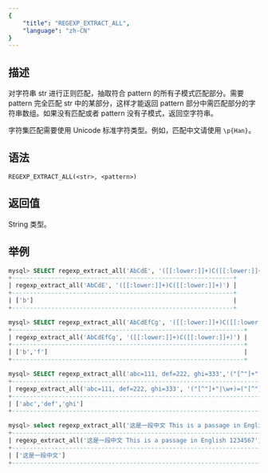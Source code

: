 ```yaml
---
{
    "title": "REGEXP_EXTRACT_ALL",
    "language": "zh-CN"
}
---
```


<!-- 
Licensed to the Apache Software Foundation (ASF) under one
or more contributor license agreements.  See the NOTICE file
distributed with this work for additional information
regarding copyright ownership.  The ASF licenses this file
to you under the Apache License, Version 2.0 (the
"License"); you may not use this file except in compliance
with the License.  You may obtain a copy of the License at
  http://www.apache.org/licenses/LICENSE-2.0
Unless required by applicable law or agreed to in writing,
software distributed under the License is distributed on an
"AS IS" BASIS, WITHOUT WARRANTIES OR CONDITIONS OF ANY
KIND, either express or implied.  See the License for the
specific language governing permissions and limitations
under the License.
-->

## 描述

对字符串 str 进行正则匹配，抽取符合 pattern 的所有子模式匹配部分。需要 pattern 完全匹配 str 中的某部分，这样才能返回 pattern 部分中需匹配部分的字符串数组。如果没有匹配或者 pattern 没有子模式，返回空字符串。

字符集匹配需要使用 Unicode 标准字符类型。例如，匹配中文请使用 `\p{Han}`。

## 语法

`REGEXP_EXTRACT_ALL(<str>, <pattern>)`

## 返回值

String 类型。

## 举例

```sql
mysql> SELECT regexp_extract_all('AbCdE', '([[:lower:]]+)C([[:lower:]]+)');
+--------------------------------------------------------------+
| regexp_extract_all('AbCdE', '([[:lower:]]+)C([[:lower:]]+)') |
+--------------------------------------------------------------+
| ['b']                                                        |
+--------------------------------------------------------------+

mysql> SELECT regexp_extract_all('AbCdEfCg', '([[:lower:]]+)C([[:lower:]]+)');
+-----------------------------------------------------------------+
| regexp_extract_all('AbCdEfCg', '([[:lower:]]+)C([[:lower:]]+)') |
+-----------------------------------------------------------------+
| ['b','f']                                                       |
+-----------------------------------------------------------------+

mysql> SELECT regexp_extract_all('abc=111, def=222, ghi=333','("[^"]+"|\\w+)=("[^"]+"|\\w+)');
+--------------------------------------------------------------------------------+
| regexp_extract_all('abc=111, def=222, ghi=333', '("[^"]+"|\w+)=("[^"]+"|\w+)') |
+--------------------------------------------------------------------------------+
| ['abc','def','ghi']                                                            |
+--------------------------------------------------------------------------------+

mysql> select regexp_extract_all('这是一段中文 This is a passage in English 1234567', '(\\p{Han}+)(.+)');
+------------------------------------------------------------------------------------------------+
| regexp_extract_all('这是一段中文 This is a passage in English 1234567', '(\p{Han}+)(.+)')       |
+------------------------------------------------------------------------------------------------+
| ['这是一段中文']                                                                               |
+------------------------------------------------------------------------------------------------+
```
